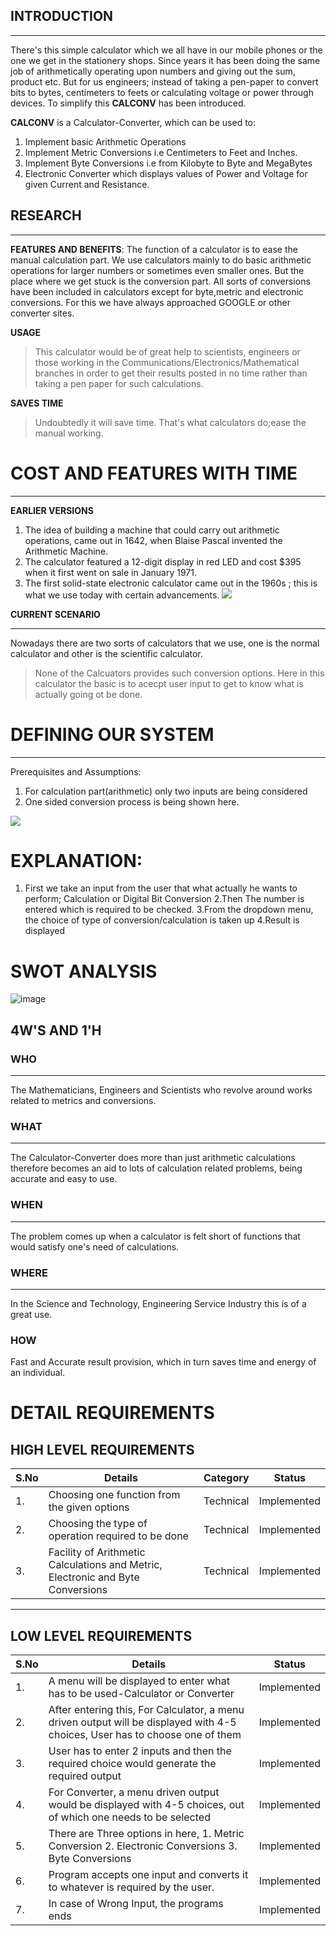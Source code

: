 ## INTRODUCTION
****
There's this simple calculator which we all have in our mobile phones or the one we get in the stationery shops.
Since years it has been doing the same job of arithmetically operating upon numbers and giving out the sum, product etc. But for us engineers; instead of taking a pen-paper to convert bits to bytes, centimeters to feets or calculating voltage or power through devices. 
To simplify this **CALCONV** has been introduced. 

**CALCONV** is a Calculator-Converter, which can be used to: 
1. Implement basic Arithmetic Operations
2. Implement Metric Conversions i.e Centimeters to Feet and Inches.
3. Implement Byte Conversions i.e from Kilobyte to Byte and MegaBytes
4. Electronic Converter which displays values of Power and Voltage for given Current and Resistance.

## RESEARCH
****
**FEATURES AND BENEFITS**:
The function of a calculator is to ease the manual calculation part. We use calculators mainly to do basic arithmetic operations for larger numbers or sometimes even smaller ones.
But the place where we get stuck is the conversion part. All sorts of conversions have been included in calculators except for byte,metric and electronic conversions. For this we have always approached GOOGLE or other converter sites.

 **USAGE**

>This calculator would be of great help to scientists, engineers or those working in the  Communications/Electronics/Mathematical branches in order to get their results posted in no time rather than taking a pen paper for such calculations.

**SAVES TIME**
>Undoubtedly it will save time. That's what calculators do;ease the manual working.

# COST AND FEATURES WITH TIME
****
**EARLIER VERSIONS**
 1. The idea of building a machine that could carry out arithmetic operations, came out in 1642, when Blaise Pascal invented the Arithmetic Machine.
2. The calculator featured a 12-digit display in red LED and cost $395 when it first went on sale in January 1971.
3. The first solid-state electronic calculator came out in the 1960s ; this is what we use today with certain advancements.
                ![](https://github.com/Ankana9910/miniprojectltts/blob/274aa1c76f621e3c0602b0939c8cb33f8b01dde3/2_Design/calculator.jpg)

**CURRENT SCENARIO**
****
Nowadays there are two sorts of calculators that we use, one is the normal calculator and other is the scientific calculator. 
> None of the Calcuators provides such conversion options.
> Here in this calculator the basic is to acecpt user input to get to know what is actually going ot be done.

# **DEFINING OUR SYSTEM**
****
Prerequisites and Assumptions:
1. For calculation part(arithmetic) only two inputs are being considered
2. One sided conversion process is being shown here.

![](https://github.com/Ankana9910/miniprojectltts/blob/30d011596e5aa5aa67d2999e02d59ad7034c9201/2_Design/diag1.png)

# EXPLANATION:

1. First we take an input from the user that what actually he wants to perform; Calculation or Digital Bit Conversion
2.Then The number is entered which is required to be checked.
3.From the dropdown menu, the choice of type of conversion/calculation is taken up
4.Result is displayed

# SWOT ANALYSIS

![image](https://github.com/Ankana9910/miniprojectltts/blob/f838eddc23ae5f24af8eecdad59469d5c64bd299/2_Design/Untitled%20Workspace.jpg)

## 4W'S AND 1'H

 ### **WHO**
***
The Mathematicians, Engineers and Scientists who revolve around works related to metrics and conversions.

### **WHAT**
****
The Calculator-Converter does more than just arithmetic calculations therefore becomes an aid to lots of calculation related problems, being accurate and easy to use.

### **WHEN**
***
The problem comes up when a calculator is felt short of functions that would satisfy one's need of calculations.

### **WHERE**
***
In the Science and Technology, Engineering Service Industry this is of a great use.

### **HOW**
Fast and Accurate result provision, which in turn saves time and energy of an individual.

# DETAIL REQUIREMENTS


## HIGH LEVEL REQUIREMENTS

|S.No| Details | Category | Status|
|------|-----|-----|-----|
|1.| Choosing one function from the given options| Technical|Implemented|
|2.| Choosing the type of operation required to be done | Technical|Implemented|
|3.| Facility of Arithmetic Calculations and Metric, Electronic and Byte Conversions|Technical| Implemented|

***

## LOW LEVEL REQUIREMENTS

|S.No| Details | Status| 
|----|----|---|
|1.| A menu will be displayed to enter what has to be used-Calculator or Converter| Implemented|
|2.| After entering this, For Calculator, a menu driven output will be displayed with 4-5 choices, User has to choose one of them| Implemented|
|3.| User has to enter 2 inputs and then the required choice would generate the required output|Implemented|
|4.| For Converter, a menu driven output would be displayed with 4-5 choices, out of which one needs to be selected|Implemented|
|5.| There are Three options in here, 1. Metric Conversion 2. Electronic Conversions 3. Byte Conversions |Implemented|
|6.| Program accepts one input and converts it to whatever is required by the user.|Implemented|
|7.| In case of Wrong Input, the programs ends |Implemented|















